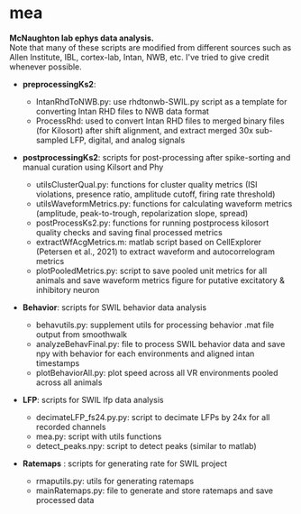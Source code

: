 # mea
**McNaughton lab ephys data analysis.** \
Note that many of these scripts are modified from different sources such as Allen Institute, IBL, cortex-lab, Intan, NWB, etc. I've tried to give credit whenever possible.


* **preprocessingKs2**:
  * IntanRhdToNWB.py: use rhdtonwb-SWIL.py script as a template for converting Intan RHD files to NWB data format
  * ProcessRhd: used to convert Intan RHD files to merged binary files (for Kilosort) after shift alignment, and extract merged 30x sub-sampled LFP, digital, and analog signals
    
* **postprocessingKs2**: scripts for post-processing after spike-sorting and manual curation using Kilsort and Phy
  * utilsClusterQual.py: functions for cluster quality metrics (ISI violations, presence ratio, amplitude cutoff, firing rate threshold)
  * utilsWaveformMetrics.py: functions for calculating waveform metrics (amplitude, peak-to-trough, repolarization slope, spread)
  * postProcessKs2.py: functions for running postprocess kilosort quality checks and saving final processed metrics
  * extractWfAcgMetrics.m: matlab script based on CellExplorer (Petersen et al., 2021) to extract waveform and autocorrelogram metrics
  * plotPooledMetrics.py: script to save pooled unit metrics for all animals and save waveform metrics figure for putative excitatory & inhibitory neuron
    
* **Behavior**: scripts for SWIL behavior data analysis
  * behavutils.py: supplement utils for processing behavior .mat file output from smoothwalk
  * analyzeBehavFinal.py: file to process SWIL behavior data and save npy with behavior for each environments and aligned intan timestamps
  * plotBehaviorAll.py: plot speed across all VR environments pooled across all animals

* **LFP**: scripts for SWIL lfp data analysis
  * decimateLFP_fs24.py.py: script to decimate LFPs by 24x for all recorded channels
  * mea.py: script with utils functions
  * detect_peaks.npy: script to detect peaks (similar to matlab)
  

* **Ratemaps** : scripts for generating rate for SWIL project
  * rmaputils.py: utils for generating ratemaps
  * mainRatemaps.py: file to generate and store ratemaps and save processed data
